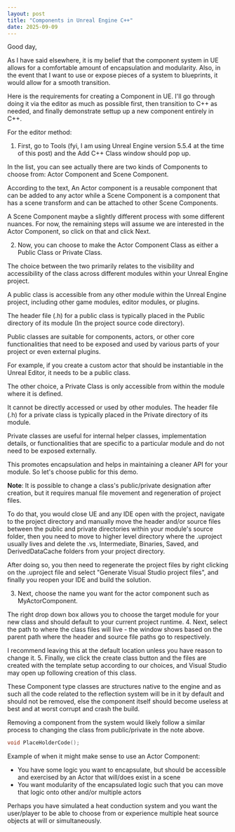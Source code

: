 ```yaml
---
layout: post
title: "Components in Unreal Engine C++"
date: 2025-09-09
---
```


Good day,

As I have said elsewhere, it is my belief that the component system in UE allows for a comfortable amount of encapsulation and modularity. Also, in the event that I want to use or expose pieces of a system to blueprints, it would allow for a smooth transition.

Here is the requirements for creating a Component in UE. I'll go through doing it via the editor as much as possible first, then transition to C++ as needed, and finally demonstrate settup up a new component entirely in C++.

For the editor method:
1. First, go to Tools (fyi, I am using Unreal Engine version 5.5.4 at the time of this post) and the Add C++ Class window should pop up. 

In the list, you can see actually there are two kinds of Components to choose from: Actor Component and Scene Component. 

According to the text, An Actor component is a reusable component that can be added to any actor while a Scene Component is a component that has a scene transform and can be attached to other Scene Components. 

A Scene Component maybe a slightly different process with some different nuances. For now, the remaining steps will assume we are interested in the Actor Component, so click on that and click Next. 

2. Now, you can choose to make the Actor Component Class as either a Public Class or Private Class. 

The choice between the two primarily relates to the visibility and accessibility of the class across different modules within your Unreal Engine project. 

A public class is accessible from any other module within the Unreal Engine project, including other game modules, editor modules, or plugins. 

The header file (.h) for a public class is typically placed in the Public directory of its module (In the project source code directory). 

Public classes are suitable for components, actors, or other core functionalities that need to be exposed and used by various parts of your project or even external plugins. 

For example, if you create a custom actor that should be instantiable in the Unreal Editor, it needs to be a public class. 

The other choice, a Private Class is only accessible from within the module where it is defined. 

It cannot be directly accessed or used by other modules. The header file (.h) for a private class is typically placed in the Private directory of its module. 

Private classes are useful for internal helper classes, implementation details, or functionalities that are specific to a particular module and do not need to be exposed externally. 

This promotes encapsulation and helps in maintaining a cleaner API for your module. So let's choose public for this demo.

**Note**: It is possible to change a class's public/private designation after creation, but it requires manual file movement and regeneration of project files. 

To do that, you would close UE and any IDE open with the project, navigate to the project directory and manually move the header and/or source files between the public and private directories within your module's source folder, then you need to move to higher level directory where the .uproject usually lives and delete the .vs, Intermediate, Binaries, Saved, and DerivedDataCache folders from your project directory. 

After doing so, you then need to regenerate the project files by right clicking on the .uproject file and select "Generate Visual Studio project files", and finally you reopen your IDE and build the solution.

3. Next, choose the name you want for the actor component such as MyActorComponent. 

The right drop down box allows you to choose the target module for your new class and should default to your current project runtime.
4. Next, select the path to where the class files will live - the window shows based on the parent path where the header and source file paths go to respectively. 

I recommend leaving this at the default location unless you have reason to change it.
5. Finally, we click the create class button and the files are created with the template setup according to our choices, and Visual Studio may open up following creation of this class.

These Component type classes are structures native to the engine and as such all the code related to the reflection system will be in it by default and should not be removed, else the component itself should become useless at best and at worst corrupt and crash the build. 

Removing a component from the system would likely follow a similar process to changing the class from public/private in the note above.

```cpp
void PlaceHolderCode();
```

Example of when it might make sense to use an Actor Component:
- You have some logic you want to encapsulate, but should be accessible and exercised by an Actor that will/does exist in a scene
- You want modularity of the encapsulated logic such that you can move that logic onto other and/or multiple actors

Perhaps you have simulated a heat conduction system and you want the user/player to be able to choose from or experience multiple heat source objects at will or simultaneously.